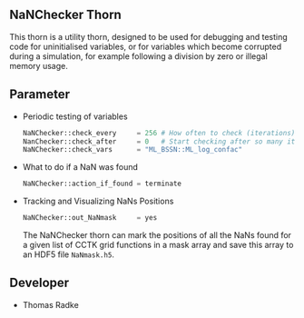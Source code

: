 ## NaNChecker Thorn

This thorn is a utility thorn, designed to be used for debugging and testing code for uninitialised variables, or for variables which become corrupted during a simulation, for example following a division by zero or illegal memory usage.

## Parameter

- Periodic testing of variables
	```python
	NaNChecker::check_every     = 256 # How often to check (iterations)
	NanChecker::check_after     = 0   # Start checking after so many iterations
	NaNChecker::check_vars      = "ML_BSSN::ML_log_confac"
	```
- What to do if a NaN was found
	```python
	NaNChecker::action_if_found = terminate
	```
- Tracking and Visualizing NaNs Positions
	```python
	NaNChecker::out_NaNmask     = yes
	```
	The NaNChecker thorn can mark the positions of all the NaNs found for a given list of CCTK grid functions in a mask array and save this array to an HDF5 file `NaNmask.h5`.

## Developer

- Thomas Radke